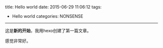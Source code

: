 title: Hello world
date: 2015-06-29 11:06:12
tags:
- Hello world
categories: NONSENSE
---

这是**新的开始**，我用hexo创建了第一篇文章。


感觉非常好。
